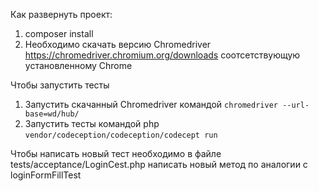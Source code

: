 Как развернуть проект:
1. composer install
2. Необходимо скачать версию Chromedriver https://chromedriver.chromium.org/downloads соотсетствующую установленному Chrome  

Чтобы запустить тесты
1. Запустить скачанный Chromedriver командой `chromedriver --url-base=wd/hub/`
2. Запустить тесты командой php `vendor/codeception/codeception/codecept run`  

Чтобы написать новый тест необходимо в файле tests/acceptance/LoginCest.php написать
новый метод по аналогии с loginFormFillTest